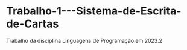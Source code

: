 # Trabalho-1---Sistema-de-Escrita-de-Cartas
Trabalho da disciplina Linguagens de Programação em 2023.2
